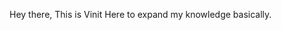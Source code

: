 Hey there, This is Vinit 
Here to expand my knowledge basically.

<!---
VinitMehra/VinitMehra is a ✨ special ✨ repository because its `README.md` (this file) appears on your GitHub profile.
You can click the Preview link to take a look at your changes.
--->
